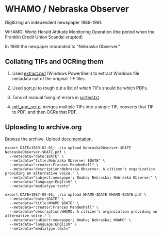 # WHAMO / Nebraska Observer

Digitizing an independent newspaper 1989-1991.

WHAMO: World Herald Attitude Monitoring Operation (the period when the Franklin Credit Union Scandal erupted)

In 1989 the newpaper rebranded to "Nebraska Observer."

## Collating TIFs and OCRing them

1. Used [extract.ps1](extract.ps1) (Windows PowerShell) to extract Windows file metadata out of the original TIF files.

2. Used [sort.pl](sort.pl) to rough out a list of which TIFs should be which PDFs.

3. Tons of manual fixing of errors in [sorted.txt](sorted.txt).

4. [pdf_and_ocr.pl](pdf_and_ocr.pl) merges multiple TIFs into a single TIF, converts that TIF to PDF, and then OCRs that PDF.

## Uploading to archive.org

[Browse](https://archive.org/search?query=creator%3A%22Frances+Mendenhall%22) the archive.
Upload [documentation](https://archive.org/developers/internetarchive/cli.html#upload).

```
export DATE=1989-02-01; ./ia upload NebraskaObserver-$DATE NebraskaObserver-$DATE.pdf \
  --metadata="date:$DATE" \
  --metadata="title:Nebraska Observer $DATE" \
  --metadata="creator:Frances Mendenhall" \
  --metadata="description:Nebraska Observer. A citizen's organization providing an alternative voice." \
  --metadata="subject:newspaper; Omaha; Nebraska; Nebraska Observer" \
  --metadata="language:English" \
  --metadata="mediatype:texts"

export DATE=1987-09-01; ./ia upload WHAMO-$DATE WHAMO-$DATE.pdf \
  --metadata="date:$DATE" \
  --metadata="title:WHAMO $DATE" \
  --metadata="creator:Frances Mendenhall" \
  --metadata="description:WHAMO. A citizen's organization providing an alternative voice." \
  --metadata="subject:newspaper; Omaha; Nebraska; WHAMO" \
  --metadata="language:English" \
  --metadata="mediatype:texts"
```

